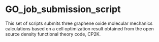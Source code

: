 # GO_job_submission_script
This set of scripts submits three graphene oxide molecular mechanics calculations based on a cell optimization result obtained from the open source density functional theory code, CP2K.
